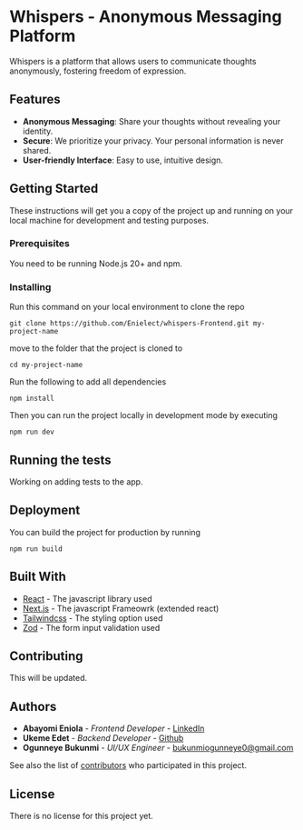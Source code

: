 # Whispers - Anonymous Messaging Platform

Whispers is a platform that allows users to communicate thoughts anonymously, fostering freedom of expression.

## Features

- **Anonymous Messaging**: Share your thoughts without revealing your identity.
- **Secure**: We prioritize your privacy. Your personal information is never shared.
- **User-friendly Interface**: Easy to use, intuitive design.

## Getting Started

These instructions will get you a copy of the project up and running on your local machine for development and testing purposes.



### Prerequisites

You need to be running Node.js 20+ and npm.


### Installing
Run this command on your local environment to clone the repo
```
git clone https://github.com/Enielect/whispers-Frontend.git my-project-name
```
move to the folder that the project is cloned to
```
cd my-project-name
```
Run the following to add all dependencies
```
npm install
```
Then you can run the project locally in development mode by executing
```
npm run dev
```


## Running the tests

Working on adding tests to the app.

## Deployment

You can build the project for production by running
```
npm run build
```

## Built With

* [React](https://reactjs.org/) - The javascript library used
* [Next.js](https://nextjs.org/) - The javascript Frameowrk (extended react)
* [Tailwindcss](https://tailwindcss.com) - The styling option used
* [Zod](https://zod.dev) - The form input validation used

## Contributing

<!-- Please read [CONTRIBUTING.md](https://gist.github.com/PurpleBooth/b24679402957c63ec426) for details on our code of conduct, and the process for submitting pull requests to us. -->
This will be updated.

## Authors

* **Abayomi Eniola** - *Frontend Developer* - [LinkedIn](https://www.linkedin.com/in/eniola-abayomi-045605232)
* **Ukeme Edet** - *Backend Developer* - [Github](https://github.com/ukeme-Edet)
* **Ogunneye Bukunmi** - *UI/UX Engineer* - bukunmiogunneye0@gmail.com

See also the list of [contributors](https://github.com/your/project/contributors) who participated in this project.

## License

There is no license for this project yet.

